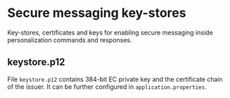 # Secure messaging key-stores

Key-stores, certificates and keys for enabling secure messaging inside personalization commands and responses.

## keystore.p12

File `keystore.p12` contains 384-bit EC private key and the certificate chain of the issuer.
It can be further configured in `application.properties`.
